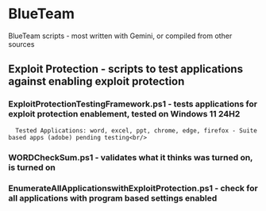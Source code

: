 # BlueTeam
BlueTeam scripts - most written with Gemini, or compiled from other sources<br/>

## Exploit Protection - scripts to test applications against enabling exploit protection
### ExploitProtectionTestingFramework.ps1 - tests applications for exploit protection enablement, tested on Windows 11 24H2<br/>
      Tested Applications: word, excel, ppt, chrome, edge, firefox - Suite based apps (adobe) pending testing<br/>
### WORDCheckSum.ps1 - validates what it thinks was turned on, is turned on<br/>
### EnumerateAllApplicationswithExploitProtection.ps1 - check for all applications with program based settings enabled<br/>



      
